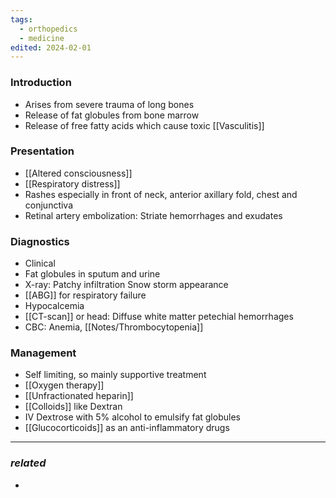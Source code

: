 ```yaml
---
tags:
  - orthopedics
  - medicine
edited: 2024-02-01
---
```

### Introduction
- Arises from severe trauma of long bones
- Release of fat globules from bone marrow
- Release of free fatty acids which cause toxic [[Vasculitis]]

### Presentation
- [[Altered consciousness]]
- [[Respiratory distress]]
- Rashes especially in front of neck, anterior axillary fold, chest and conjunctiva
- Retinal artery embolization: Striate hemorrhages and exudates 

### Diagnostics
- Clinical 
- Fat globules in sputum and urine
- X-ray: Patchy infiltration Snow storm appearance
- [[ABG]] for respiratory failure
- Hypocalcemia 
- [[CT-scan]] or head: Diffuse white matter petechial hemorrhages
- CBC: Anemia, [[Notes/Thrombocytopenia]]

### Management
- Self limiting, so mainly supportive treatment
- [[Oxygen therapy]]
- [[Unfractionated heparin]]
- [[Colloids]] like Dextran
- IV Dextrose with 5% alcohol to emulsify fat globules
- [[Glucocorticoids]] as an anti-inflammatory drugs 

---
### *related*
- 